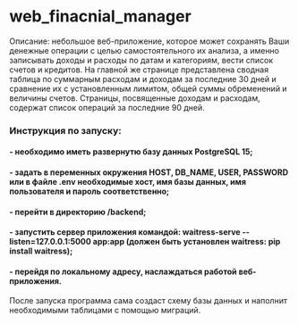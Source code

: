 # web_finacnial_manager
Описание: небольшое веб-приложение, которое может сохранять Ваши денежные операции с целью самостоятельного их анализа, а именно записывать доходы и расходы по датам и категориям, вести список счетов и кредитов. На главной же странице представлена сводная таблица по суммарным расходам и доходам за последние 30 дней и сравнение их с установленным лимитом, общей суммы обременений и величины счетов. Страницы, посвященные доходам и расходам, содержат список операций за последние 90 дней.
### Инструкция по запуску:
  #### - необходимо иметь развернутю базу данных PostgreSQL 15; 
  #### - задать в переменных окружения HOST, DB_NAME, USER, PASSWORD или в файле .env необходимые хост, имя базы данных, имя пользователя и пароль соответственно; 
  #### - перейти в директорию /backend;
  #### - запустить сервер приложения командой: waitress-serve --listen=127.0.0.1:5000 app:app (должен быть установлен waitress: pip install waitress);
  #### - перейдя по локальному адресу, наслаждаться работой веб-приложения.
После запуска программа сама создаст схему базы данных и наполнит необходимыми таблицами с помощью миграций.
